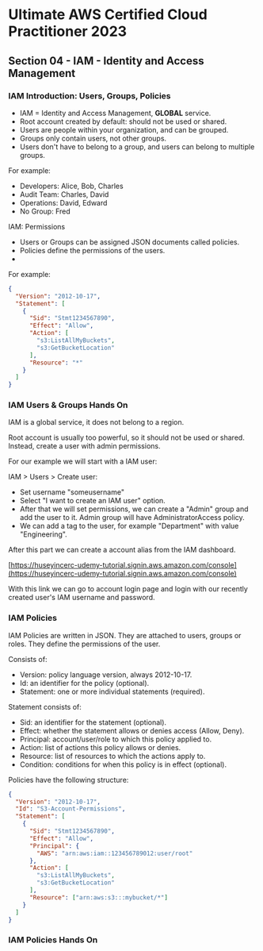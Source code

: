 # Ultimate AWS Certified Cloud Practitioner 2023

## Section 04 - IAM - Identity and Access Management

### IAM Introduction: Users, Groups, Policies

- IAM = Identity and Access Management, **GLOBAL** service.
- Root account created by default: should not be used or shared.
- Users are people within your organization, and can be grouped.
- Groups only contain users, not other groups.
- Users don't have to belong to a group, and users can belong to multiple groups.

For example:

- Developers: Alice, Bob, Charles
- Audit Team: Charles, David
- Operations: David, Edward
- No Group: Fred

IAM: Permissions

- Users or Groups can be assigned JSON documents called policies.
- Policies define the permissions of the users.
- 

For example:

```json
{
  "Version": "2012-10-17",
  "Statement": [
    {
      "Sid": "Stmt1234567890",
      "Effect": "Allow",
      "Action": [
        "s3:ListAllMyBuckets",
        "s3:GetBucketLocation"
      ],
      "Resource": "*"
    }
  ]
}
```

### IAM Users & Groups Hands On

IAM is a global service, it does not belong to a region.

Root account is usually too powerful, so it should not be used or shared. Instead, create a user with admin permissions.

For our example we will start with a IAM user:

IAM > Users > Create user: 

- Set username "someusername"
- Select "I want to create an IAM user" option.
- After that we will set permissions, we can create a "Admin" group and add the user to it. Admin group will have AdministratorAccess policy.
- We can add a tag to the user, for example "Department" with value "Engineering".

After this part we can create a account alias from the IAM dashboard.

[https://huseyincerc-udemy-tutorial.signin.aws.amazon.com/console](https://huseyincerc-udemy-tutorial.signin.aws.amazon.com/console)

With this link we can go to account login page and login with our recently created user's IAM username and password.

### IAM Policies

IAM Policies are written in JSON. They are attached to users, groups or roles. They define the permissions of the user.

Consists of:

- Version: policy language version, always 2012-10-17.
- Id: an identifier for the policy (optional).
- Statement: one or more individual statements (required).

Statement consists of:

- Sid: an identifier for the statement (optional).
- Effect: whether the statement allows or denies access (Allow, Deny).
- Principal: account/user/role to which this policy applied to.
- Action: list of actions this policy allows or denies.
- Resource: list of resources to which the actions apply to.
- Condition: conditions for when this policy is in effect (optional).

Policies have the following structure:

```json
{
  "Version": "2012-10-17",
  "Id": "S3-Account-Permissions",
  "Statement": [
    {
      "Sid": "Stmt1234567890",
      "Effect": "Allow",
      "Principal": {
        "AWS": "arn:aws:iam::123456789012:user/root"
      },
      "Action": [
        "s3:ListAllMyBuckets",
        "s3:GetBucketLocation"
      ],
      "Resource": ["arn:aws:s3:::mybucket/*"]
    }
  ]
}
```

### IAM Policies Hands On


